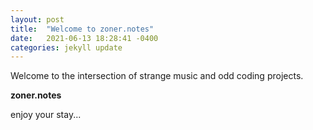 ```yaml
---
layout: post
title:  "Welcome to zoner.notes"
date:   2021-06-13 18:28:41 -0400
categories: jekyll update
---
```


Welcome to the intersection of strange music and odd coding projects.

**zoner.notes**

enjoy your stay...